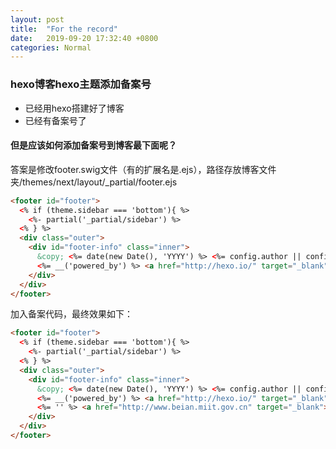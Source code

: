 ```yaml
---
layout: post
title:  "For the record"
date:   2019-09-20 17:32:40 +0800
categories: Normal
---
```


### hexo博客hexo主题添加备案号

* 已经用hexo搭建好了博客
* 已经有备案号了

#### 但是应该如何添加备案号到博客最下面呢？

答案是修改footer.swig文件（有的扩展名是.ejs），路径存放博客文件夹/themes/next/layout/_partial/footer.ejs
```html
<footer id="footer">
  <% if (theme.sidebar === 'bottom'){ %>
    <%- partial('_partial/sidebar') %>
  <% } %>
  <div class="outer">
    <div id="footer-info" class="inner">
      &copy; <%= date(new Date(), 'YYYY') %> <%= config.author || config.title %><br>
      <%= __('powered_by') %> <a href="http://hexo.io/" target="_blank">Hexo</a>
    </div>
  </div>
</footer>
```
加入备案代码，最终效果如下：
```html
<footer id="footer">
  <% if (theme.sidebar === 'bottom'){ %>
    <%- partial('_partial/sidebar') %>
  <% } %>
  <div class="outer">
    <div id="footer-info" class="inner">
      &copy; <%= date(new Date(), 'YYYY') %> <%= config.author || config.title %><br>
      <%= __('powered_by') %> <a href="http://hexo.io/" target="_blank">Hexo</a><br>
      <%= '' %> <a href="http://www.beian.miit.gov.cn" target="_blank">粤ICP备19045250号-1</a>
    </div>
  </div>
</footer>
```
